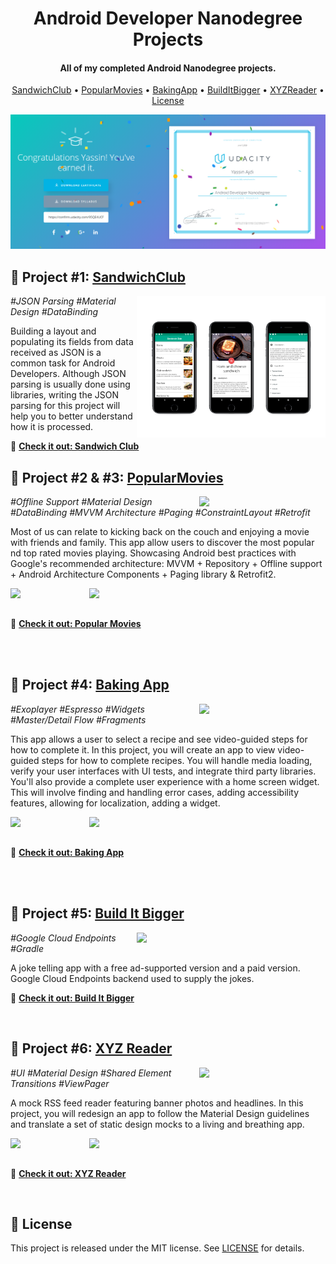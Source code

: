 <h1 align="center">Android Developer Nanodegree Projects</h1>
<h4 align="center">All of my completed Android Nanodegree projects.</h4>

<p align="center">
  <a href="#-project-1-sandwichclub">SandwichClub</a> •
  <a href="#-project-2--3-popularmovies">PopularMovies</a> •
  <a href="#-project-4-baking-app">BakingApp</a> •
  <a href="#-project-5-build-it-bigger">BuildItBigger</a> •
  <a href="#-project-6-xyz-reader">XYZReader</a> •
  <a href="#-license">License</a>
</p>

![screenshot](https://raw.githubusercontent.com/YassinAJDI/android-nanodegree-projects/master/congratulations.png)

## 🍔 Project #1: <a href="https://github.com/YassinAJDI/SandwichClub">SandwichClub</a>

<img src="https://raw.githubusercontent.com/YassinAJDI/SandwichClub/master/images/mockup.png?raw=true" width="60%" align="right">

*#JSON Parsing #Material Design #DataBinding*

Building a layout and populating its fields from data received as JSON is a common task for Android Developers. Although JSON parsing is usually done using libraries, writing the JSON parsing for this project will help you to better understand how it is processed.
 
 🔗 **[Check it out: Sandwich Club](https://github.com/YassinAJDI/SandwichClub)**
 <br clear="right" />

## 🎥 Project #2 & #3: <a href="https://github.com/YassinAJDI/PopularMovies">PopularMovies</a>

<img src="https://github.com/YassinAJDI/PopularMovies/blob/master/screenshots/demo_gif.gif?raw=true" width="40%" align="right">

*#Offline Support #Material Design #DataBinding #MVVM Architecture #Paging #ConstraintLayout #Retrofit*

 Most of us can relate to kicking back on the couch and enjoying a movie with friends and family. This app allow users to discover the most popular nd top rated movies playing. Showcasing Android best practices with Google's recommended architecture: MVVM + Repository + Offline support + Android Architecture Components + Paging library & Retrofit2. 
 
 <img align="left" src="https://github.com/YassinAJDI/PopularMovies/blob/master/screenshots/Screenshot_1.jpg" width="25%" />
 <img align="left" src="https://github.com/YassinAJDI/PopularMovies/blob/master/screenshots/Screenshot_2.jpg" width="25%" />
 
 <br clear="left" />
 <br />

🔗 **[Check it out: Popular Movies](https://github.com/YassinAJDI/PopularMovies)**

<br clear="right" />
<br />

## 🍖 Project #4: <a href="https://github.com/YassinAJDI/BakingApp">Baking App</a>

<img src="https://raw.githubusercontent.com/YassinAJDI/BakingApp/master/screenshots/Screenshot_3.png?raw=true" width="40%" align="right">

*#Exoplayer #Espresso #Widgets #Master/Detail Flow #Fragments*

 This app allows a user to select a recipe and see video-guided steps for how to complete it.
 In this project, you will create an app to view video-guided steps for how to complete recipes. You will handle media loading, verify your user interfaces with UI tests, and integrate third party libraries. You'll also provide a complete user experience with a home screen widget. This will involve finding and handling error cases, adding accessibility features, allowing for localization, adding a widget.
 
 <img align="left" src="https://raw.githubusercontent.com/YassinAJDI/BakingApp/master/screenshots/Screenshot_1.png?raw=true" width="25%" />
 <img align="left" src="https://raw.githubusercontent.com/YassinAJDI/BakingApp/master/screenshots/Screenshot_2.png?raw=true" width="25%" />
 
 <br clear="left" />
 <br />

🔗 **[Check it out: Baking App](https://github.com/YassinAJDI/BakingApp)**

<br clear="right" />
<br />

## 🔨 Project #5: <a href="https://github.com/YassinAJDI/BuildItBigger">Build It Bigger</a>

<img src="https://raw.githubusercontent.com/YassinAJDI/BuildItBigger/master/app-architecture.png?raw=true" width="60%" align="right">

*#Google Cloud Endpoints #Gradle*

A joke telling app with a free ad-supported version and a paid version. Google Cloud Endpoints backend used to supply the jokes.

🔗 **[Check it out: Build It Bigger](https://github.com/YassinAJDI/BuildItBigger)**

<br clear="right" />

## 🎨 Project #6: <a href="https://github.com/YassinAJDI/XYZReader">XYZ Reader</a>

<img src="https://github.com/YassinAJDI/XYZReader/raw/master/screenshots/demo1.gif?raw=true" width="40%" align="right">

*#UI #Material Design #Shared Element Transitions #ViewPager*

 A mock RSS feed reader featuring banner photos and headlines. In this project, you will redesign an app to follow the Material Design guidelines and translate a set of static design mocks to a living and breathing app.
 
 <img align="left" src="https://raw.githubusercontent.com/YassinAJDI/XYZReader/master/screenshots/screenshot_1.jpg" width="25%" />
 <img align="left" src="https://raw.githubusercontent.com/YassinAJDI/XYZReader/master/screenshots/screenshot_2.jpg" width="25%" />
 
 <br clear="left" />
 <br />

🔗 **[Check it out: XYZ Reader](https://github.com/YassinAJDI/XYZReader)**

<br clear="right" />

## 📄 License

This project is released under the MIT license.
See [LICENSE](./LICENSE) for details.
